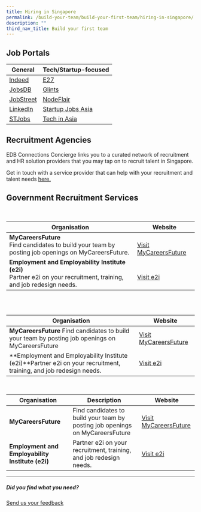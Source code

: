 ```yaml
---
title: Hiring in Singapore
permalink: /build-your-team/build-your-first-team/hiring-in-singapore/
description: ""
third_nav_title: Build your first team
---
```

## Job Portals 

| General | Tech/Startup-focused |
| -------- | -------- |
| <a target="_blank" href="https://sg.indeed.com/hire?co=SG&amp;hl=en&amp;from=gnav-employer--allspark--employer">Indeed</a>     | <a target="_blank" href="https://e27.co/jobs/">E27</a>    |
| <a target="_blank" href="https://employer-sg.jobsdb.com/sg/">JobsDB</a>|<a target="_blank" href="https://employers.glints.sg">Glints</a>     |
|  <a target="_blank" href="https://www.jobstreet.com.sg/en/cms/employer/">JobStreet</a>    | <a target="_blank" href="https://nodeflair.com/employers">NodeFlair</a>     |
|  <a target="_blank" href="https://business.linkedin.com/talent-solutions">LinkedIn</a>[]()    | <a target="_blank" href="https://startupjobs.asia/auth/signup/startup">Startup Jobs Asia</a>     |
|  <a target="_blank" href="https://www.stjobs.sg">STJobs</a>    | <a target="_blank" href="https://www.techinasia.com/jobs/employers">Tech in Asia</a>     |

## Recruitment Agencies
EDB Connections Concierge links you to a curated network of recruitment and HR solution providers that you may tap on to recruit talent in Singapore. 

Get in touch with a service provider that can help with your recruitment and talent needs&nbsp;<a target="_blank" href="https://www.edb.gov.sg/connections-concierge/service-providers.html?tab=general-service-providers&amp;servicecategory=recruitment&amp;hrsolutions">here.</a>

## Government Recruitment Services
<br>

| Organisation | Website |
| -------- | -------- |
| **MyCareersFuture**<br> Find candidates to build your team by posting job openings on MyCareersFuture. | <br>[Visit MyCareersFuture](https://employer.mycareersfuture.gov.sg/) |
|**Employment and Employability Institute (e2i)**<br>Partner e2i on your recruitment, training, and job redesign needs. |<br>[Visit e2i](https://www.e2i.com.sg/businesses/manpower/recruitment-services/) |

<br>

<br>

| Organisation | Website | 
| -------- | -------- | 
| **MyCareersFuture** Find candidates to build your team by posting job openings on MyCareersFuture    | [Visit MyCareersFuture](https://employer.mycareersfuture.gov.sg/)     |
| **Employment and Employability Institute (e2i)**Partner e2i on your recruitment, training, and job redesign needs. | [Visit e2i](https://www.e2i.com.sg/businesses/manpower/recruitment-services/) |  
<br>



| Organisation | Description | Website |
| -------- | -------- | -------- |
| **MyCareersFuture**   | Find candidates to build your team by posting job openings on MyCareersFuture       | [Visit MyCareersFuture](https://employer.mycareersfuture.gov.sg/)      |
| **Employment and Employability Institute (e2i)**    | Partner e2i on your recruitment, training, and job redesign needs.    | [Visit e2i](https://www.e2i.com.sg/businesses/manpower/recruitment-services/)     |


<hr>

##### Did you find what you need?
[Send us your feedback](https://form.gov.sg/642693623cb98f001239be0d)